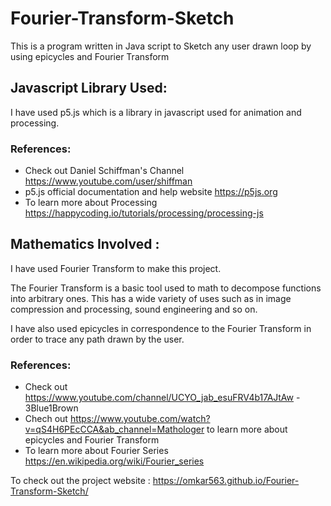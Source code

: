 # Fourier-Transform-Sketch
This is a program written in Java script to Sketch any user drawn loop by using epicycles and Fourier Transform

## Javascript Library Used:
I have used p5.js which is a library in javascript used for animation and processing.

### References:

* Check out Daniel Schiffman's Channel https://www.youtube.com/user/shiffman
* p5.js official documentation and help website https://p5js.org
* To learn more about Processing https://happycoding.io/tutorials/processing/processing-js

## Mathematics Involved :

I have used Fourier Transform to make this project.

The Fourier Transform is a basic tool used to math to decompose functions into arbitrary ones. This has a wide variety of uses such as in image compression and processing, sound engineering and so on.

I have also used epicycles in correspondence to the Fourier Transform in order to trace any path drawn by the user.

### References:
* Check out https://www.youtube.com/channel/UCYO_jab_esuFRV4b17AJtAw - 3Blue1Brown
* Chech out https://www.youtube.com/watch?v=qS4H6PEcCCA&ab_channel=Mathologer to learn more about epicycles and Fourier Transform
* To learn more about Fourier Series https://en.wikipedia.org/wiki/Fourier_series

To check out the project website : https://omkar563.github.io/Fourier-Transform-Sketch/


